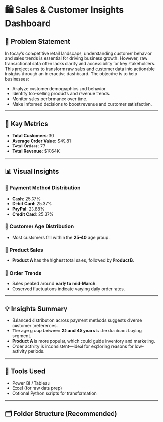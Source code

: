 # 🛍️ Sales & Customer Insights Dashboard

## 🧩 Problem Statement

In today’s competitive retail landscape, understanding customer behavior and sales trends is essential for driving business growth. However, raw transactional data often lacks clarity and accessibility for key stakeholders. This project aims to transform raw sales and customer data into actionable insights through an interactive dashboard. The objective is to help businesses:

- Analyze customer demographics and behavior.
- Identify top-selling products and revenue trends.
- Monitor sales performance over time.
- Make informed decisions to boost revenue and customer satisfaction.

---

## 🎯 Key Metrics

- **Total Customers**: 30  
- **Average Order Value**: $49.81  
- **Total Orders**: 77  
- **Total Revenue**: $17.64K  

---

## 📊 Visual Insights

### 🔸 Payment Method Distribution
- **Cash**: 25.37%
- **Debit Card**: 25.37%
- **PayPal**: 23.88%
- **Credit Card**: 25.37%

### 🔹 Customer Age Distribution
- Most customers fall within the **25-40** age group.

### 🔸 Product Sales
- **Product A** has the highest total sales, followed by **Product B**.

### 🔹 Order Trends
- Sales peaked around **early to mid-March**.
- Observed fluctuations indicate varying daily order rates.

---

## 💡 Insights Summary

- Balanced distribution across payment methods suggests diverse customer preferences.
- The age group between **25 and 40 years** is the dominant buying segment.
- **Product A** is more popular, which could guide inventory and marketing.
- Order activity is inconsistent—ideal for exploring reasons for low-activity periods.

---

## 🧰 Tools Used

- Power BI / Tableau
- Excel (for raw data prep)
- Optional Python scripts for transformation

---

## 🗂️ Folder Structure (Recommended)


